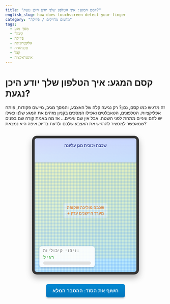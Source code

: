 ```yaml
---
title: "קסם המגע: איך הטלפון שלך יודע היכן נגעת?"
english_slug: how-does-touchscreen-detect-your-finger
category: "מדעים מדויקים / פיזיקה"
tags:
  - מסך מגע
  - קיבולי
  - פיזיקה
  - אלקטרוניקה
  - טכנולוגיה
  - קבל
  - אינטראקציה
---
```

<h1>קסם המגע: איך הטלפון שלך יודע היכן נגעת?</h1>

<p>זה מרגיש כמו קסם, נכון? רק נגיעה קלה של האצבע, והמסך מגיב, מיישם פקודות, פותח אפליקציות. הטלפונים, הטאבלטים ואפילו המסכים בקניון מזהים את המגע שלנו כאילו יש להם עיניים מתחת לפני השטח. אבל אין שם עיניים... אז מה באמת קורה שם בפנים שמאפשר למכשיר להרגיש את האצבע שלכם ולדעת בדיוק איפה היא נמצאת?</p>

<!-- Interactive Application -->
<div id="touchscreen-simulator">
    <div class="layer glass-layer">שכבת זכוכית מגן עליונה</div>
    <div class="layer conductor-layer">
        <div class="conductor-grid-label">שכבה מוליכה שקופה<br>+ מערך חיישנים עדין</div>
    </div>
    <div class="electric-field"></div> <!-- Visual representation of the electric field -->
    <div class="finger"></div> <!-- Represents the user's finger/cursor -->
    <div class="capacitance-meter">
        <p>זיהוי קיבוליות:</p>
        <div id="capacitance-value">רגיל</div>
        <div class="capacitance-bar">
            <div class="capacitance-fill"></div>
        </div>
    </div>
</div>

<button id="toggle-explanation">חשוף את הסוד: ההסבר המלא</button>

<!-- Hidden Explanation -->
<div id="explanation" style="display: none;">
    <h2>מאחורי הקלעים: הכירו את מסך המגע הקיבולי</h2>

    <h3>למה המסך מגיב לכם ולא לכפפה שלכם? מסך קיבולי מול אחרים</h3>
    <p>מסך מגע קיבולי הוא המוח שמאחורי רוב מסכי המגע המודרניים שאתם פוגשים יום-יום. סודו טמון בניצול התכונות החשמליות של גוף האדם. בניגוד למסכים ישנים יותר (התנגדותיים, שהגיבו ללחץ), מסכים קיבוליים "מרגישים" שינויים חשמליים בסביבתם. זו הסיבה שהם עובדים מצוין עם אצבע חשופה (שהיא מוליכה למחצה) אבל לרוב לא יגיבו לעט פלסטיק פשוט או לכפפה שאינה מוליכה.</p>

    <h3>שכבות של טכנולוגיה: מבנה המסך הקיבולי</h3>
    <p>דמיינו את המסך שלכם כמבנה רב-שכבתי סופר-דק ושקוף לגמרי:
        <ul>
            <li>**שכבת הגנה חיצונית (זכוכית):** החומה הראשונה, לרוב מזכוכית עמידה בפני שריטות ושברים (כמו גורילה גלאס). היא מגינה על הטכנולוגיה שמתחתיה.</li>
            <li>**שכבה מוליכה שקופה (ITO):** זוהי הלב של המסך הקיבולי. היא עשויה מחומרים כמו ITO (אינדיום טין אוקסיד), שהוא גם שקוף וגם מוליך חשמל. על גבי שכבה זו מונח מערך בלתי נראה לעין של אלקטרודות או "חיישני מגע" זעירים.</li>
            <li>**שכבות פנימיות נוספות:** מתחת לשכבה המוליכה יש את שכבת ה-LCD או ה-OLED שמייצרת את התמונה שאנו רואים, ועוד שכבות אלקטרוניקה.</li>
        </ul>
    </p>

    <h3>השדה החשמלי הבלתי נראה מעל המסך</h3>
    <p>האלקטרוניקה החכמה של המכשיר מפעילה זרם חשמלי זעיר ורציף בשכבה המוליכה. זה יוצר סוג של "שדה חשמלי" או "רשת אלקטרומגנטית" עדינה ועקבית המרחפת ממש מעל פני המסך, עוד לפני שנגעתם.</p>

    <h3>קבל וקיבוליות: המושגים שצריך להכיר</h3>
    <p>**קבל** הוא כמו "סוללה קטנה" שיכולה לאגור מטען חשמלי בשדה חשמלי. הוא מורכב בדרך כלל משני מוליכים המופרדים על ידי מבודד. **קיבוליות** היא מדד ליכולת של הקבל הזה לאגור מטען. המסך הקיבולי מתנהג כמו מערך עצום של קבלים זעירים.</p>

    <h3>רגע המגע: איך האצבע משנה את הכל?</h3>
    <p>זוכרים שאמרנו שגוף האדם מוליך חשמל? כאשר אתם נוגעים במסך, האצבע שלכם מפריעה לשדה החשמלי העדין שמעליו. היא למעשה מתנהגת כמוליך נוסף שנכנס לתמונה. האצבע "מושכת" אליה זרם חשמלי קטן מאוד מהשכבה המוליכה בנקודת המגע. ההפרעה הזו גורמת לשינוי מקומי ומדיד ב**קיבוליות** של החיישנים שנמצאים ממש מתחת לנקודה שבה נגעתם. ככל שהמגע "טוב" יותר (למשל, לא דרך כפפה עבה), השינוי בקיבוליות יהיה גדול יותר.</p>

    <h3>חיישנים חוקרים: מדידת השינוי בקיבוליות</h3>
    <p>מערך החיישנים בשכבה המוליכה מתוכנן כך שהוא יכול למדוד את הקיבוליות בכל נקודה או אזור ברשת. מעבדים מהירים במכשיר סורקים את כל החיישנים הללו בקצב מסחרר (מאות פעמים בשנייה!). ברגע שהם מזהים שבאזור מסוים יש עלייה פתאומית בקיבוליות, הם מבינים שזו נקודת מגע.</p>

    <h3>ניתוח מדויק: פענוח המיקום וזיהוי מולטי-טאץ'</h3>
    <p>התוכנה של המכשיר מקבלת מפה של שינויי הקיבוליות מכל רחבי המסך. היא מנתחת את הנתונים הללו (איפה השינוי הכי גדול? אילו חיישנים שכנים מראים שינוי קטן יותר?) ומשתמשת באלגוריתמים כדי לחשב במדויק את נקודת המגע, אפילו אם היא בין חיישנים. טכנולוגיה זו מאפשרת גם לזהות ולעקוב אחר מספר נגיעות בו זמנית (מולטי-טאץ'), כיוון שהיא מזהה שינויים בקיבוליות במספר מיקומים שונים על המסך.</p>

    <h3>יתרונות ואיפה תפגשו את הטכנולוגיה הזו?</h3>
    <p>מסכים קיבוליים הם הפתרון הפופולרי ביותר בזכות עמידותם (אין חלקים שצריכים לנוע), שקיפותם המעולה, רגישותם הגבוהה למגע קל, והיכולת שלהם לתמוך במולטי-טאץ'. תמצאו אותם בכל סמארטפון וטאבלט עדכני, במסכי מחשב רבים, קיוסקים אינטראקטיביים, מערכות מולטימדיה ברכב ועוד. הם הפכו את האינטראקציה שלנו עם טכנולוגיה לאינטואיטיבית ומהירה יותר.</p>
</div>

<style>
    #touchscreen-simulator {
        position: relative;
        width: 320px; /* Slightly wider for better feel */
        height: 420px; /* Slightly taller */
        border: 8px solid #333; /* Thicker, darker border */
        border-radius: 15px; /* Rounded corners for device look */
        margin: 30px auto;
        overflow: hidden;
        background: linear-gradient(to bottom right, #e0f7fa, #b3e5fc); /* Subtle background gradient */
        cursor: none; /* Hide default cursor */
        box-shadow: 0 10px 20px rgba(0, 0, 0, 0.3), /* Deeper shadow */
                    inset 0 0 10px rgba(0, 0, 0, 0.1); /* Inner shadow */
        touch-action: none; /* Prevent default touch actions like scrolling */
    }

    .layer {
        position: absolute;
        width: 100%;
        left: 0;
        padding: 15px 10px; /* More padding */
        box-sizing: border-box;
        font-size: 0.9em; /* Slightly larger font */
        color: #1a237e; /* Darker, more defined color */
        text-align: center;
        opacity: 0.9; /* More opaque */
        font-weight: bold;
        text-shadow: 0 1px 1px rgba(255, 255, 255, 0.5); /* Subtle text shadow */
    }

    .glass-layer {
        top: 0;
        height: 18%; /* Adjust height */
        background: linear-gradient(to bottom, rgba(200, 200, 255, 0.7), rgba(200, 200, 255, 0.4)); /* Gradient */
        border-bottom: 2px solid rgba(0, 0, 0, 0.1); /* More defined border */
        z-index: 3; /* Ensure glass is on top */
    }

    .conductor-layer {
        top: 18%; /* Starts immediately below glass */
        height: 72%; /* Covers most of the interaction area */
        background: linear-gradient(to bottom, rgba(255, 241, 118, 0.5), rgba(255, 241, 118, 0.2)); /* Yellowish gradient */
        display: flex;
        justify-content: center;
        align-items: center;
        color: #f57f17; /* Orange color for contrast */
        z-index: 1; /* Below electric field */
        overflow: hidden; /* Keep grid inside */
    }

    .conductor-grid-label {
        background-color: rgba(255, 255, 255, 0.5); /* Slightly visible label background */
        padding: 5px 10px;
        border-radius: 5px;
        text-align: center;
        line-height: 1.4;
    }


     /* Visual representation of the electric field */
    .electric-field {
        position: absolute;
        top: 18%; /* Starts below glass */
        left: 0;
        width: 100%;
        height: 82%; /* Covers conductor and area above it */
        /* Initial state: Subtle field lines */
        background: repeating-linear-gradient(0deg, rgba(0, 100, 255, 0.1), rgba(0, 100, 255, 0.1) 5px, transparent 5px, transparent 10px),
                    repeating-linear-gradient(90deg, rgba(0, 100, 255, 0.1), rgba(0, 100, 255, 0.1) 5px, transparent 5px, transparent 10px);
        pointer-events: none; /* Allows clicks/touches to pass through */
        z-index: 2; /* Between conductor and glass */
        transition: background 0.3s ease-out; /* Smooth transition for field change */
    }

    /* Visual effect when field is affected */
    .electric-field.affected {
        /* Highlight the affected area with a radial gradient */
        background: radial-gradient(circle 150px at var(--field-affect-x) var(--field-affect-y), rgba(255, 100, 0, 0.6), rgba(255, 165, 0, 0.3) 50%, rgba(0, 100, 255, 0) 80%),
                    /* Keep subtle base grid */
                    repeating-linear-gradient(0deg, rgba(0, 100, 255, 0.1), rgba(0, 100, 255, 0.1) 5px, transparent 5px, transparent 10px),
                    repeating-linear-gradient(90deg, rgba(0, 100, 255, 0.1), rgba(0, 100, 255, 0.1) 5px, transparent 5px, transparent 10px);
         animation: fieldPulse 1s infinite alternate ease-in-out; /* Subtle pulse effect */
    }

    @keyframes fieldPulse {
        0% { opacity: 1; }
        100% { opacity: 0.8; }
    }

    .finger {
        position: absolute;
        width: 40px; /* Larger finger visual */
        height: 40px;
        background: radial-gradient(circle, rgba(255, 100, 100, 0.8) 0%, rgba(255, 0, 0, 0.6) 50%, rgba(255, 0, 0, 0) 80%); /* Red gradient for depth */
        border-radius: 50%;
        transform: translate(-50%, -50%); /* Center the finger on the cursor position */
        pointer-events: none; /* Make finger non-interactive itself */
        z-index: 10; /* Make sure finger is on top */
        display: none; /* Initially hidden */
        box-shadow: 0 0 15px rgba(255, 100, 0, 0.5); /* Subtle glow */
        transition: transform 0.1s ease-out; /* Smooth finger movement */
    }

     .finger.touching {
         animation: pulseGlow 1.5s infinite ease-in-out; /* Pulse animation when touching */
     }

     @keyframes pulseGlow {
         0% { box-shadow: 0 0 10px rgba(255, 100, 0, 0.5); opacity: 1; }
         50% { box-shadow: 0 0 25px rgba(255, 50, 0, 0.8); opacity: 0.9; }
         100% { box-shadow: 0 0 10px rgba(255, 100, 0, 0.5); opacity: 1; }
     }

    .capacitance-meter {
        position: absolute;
        bottom: 15px; /* Adjusted position */
        left: 15px; /* Adjusted position */
        background-color: rgba(255, 255, 255, 0.9);
        padding: 8px 12px; /* More padding */
        border-radius: 8px;
        font-size: 1em; /* Slightly larger */
        z-index: 5;
        box-shadow: 0 2px 5px rgba(0, 0, 0, 0.2);
        min-width: 150px; /* Ensure enough space */
        text-align: left;
        font-family: 'Courier New', Courier, monospace; /* Monospaced font for meter */
    }

    .capacitance-meter p {
        margin: 0 0 5px 0;
        font-size: 0.9em;
        color: #555;
    }

    #capacitance-value {
        font-weight: bold;
        color: #4caf50; /* Default green */
        transition: color 0.3s ease-out; /* Smooth color transition */
        min-height: 1.2em; /* Prevent layout shift */
    }

    #capacitance-value.changed {
        color: #f44336; /* Red when changed */
        animation: textGlow 1s infinite alternate; /* Subtle text glow */
    }

    @keyframes textGlow {
        0% { text-shadow: 0 0 2px rgba(244, 67, 54, 0.5); }
        100% { text-shadow: 0 0 6px rgba(244, 67, 54, 0.8); }
    }

    .capacitance-bar {
        width: 100%;
        height: 10px;
        background-color: #e0e0e0;
        border-radius: 5px;
        overflow: hidden;
        margin-top: 5px;
    }

    .capacitance-fill {
        height: 100%;
        width: 0%; /* Start empty */
        background: linear-gradient(to right, #4caf50, #81c784); /* Green gradient */
        transition: width 0.4s ease-out; /* Smooth fill animation */
    }

    .capacitance-value.changed + .capacitance-bar .capacitance-fill {
         background: linear-gradient(to right, #f44336, #e57373); /* Red gradient when changed */
    }


    #explanation {
        margin-top: 30px; /* More space */
        padding: 20px; /* More padding */
        border: 1px solid #b0bec5; /* Softer border */
        border-radius: 8px;
        background-color: #eceff1; /* Softer background */
        box-shadow: 0 2px 5px rgba(0, 0, 0, 0.1);
        line-height: 1.6; /* Improved readability */
    }

    #explanation h2, #explanation h3 {
        color: #004d40; /* Dark teal color */
        margin-top: 15px;
        margin-bottom: 8px;
        border-bottom: 1px solid #cfd8dc; /* Subtle separator */
        padding-bottom: 4px;
    }

    #explanation h2 {
         font-size: 1.5em;
    }
     #explanation h3 {
         font-size: 1.2em;
     }


    #explanation ul {
        list-style: disc;
        margin-left: 25px;
        padding-left: 0;
        margin-bottom: 15px;
    }
     #explanation li {
         margin-bottom: 8px;
     }

    button {
        display: block;
        margin: 30px auto; /* More space */
        padding: 12px 20px; /* Larger button */
        font-size: 1.1em; /* Larger font */
        cursor: pointer;
        background: linear-gradient(to bottom, #0288d1, #0277bd); /* Gradient button */
        color: white;
        border: none;
        border-radius: 6px;
        box-shadow: 0 3px 5px rgba(0, 0, 0, 0.2);
        transition: all 0.3s ease; /* Smooth transitions */
        font-weight: bold;
    }

    button:hover {
        background: linear-gradient(to bottom, #0277bd, #01579b);
        box-shadow: 0 4px 8px rgba(0, 0, 0, 0.3);
        transform: translateY(-1px); /* Subtle lift effect */
    }
     button:active {
         background: #01579b;
         box-shadow: 0 1px 3px rgba(0, 0, 0, 0.2);
         transform: translateY(0);
     }
</style>

<script>
    const simulator = document.getElementById('touchscreen-simulator');
    const finger = simulator.querySelector('.finger');
    const capacitanceValue = document.getElementById('capacitance-value');
    const capacitanceFill = simulator.querySelector('.capacitance-fill'); // Get the fill element
    const electricField = simulator.querySelector('.electric-field');
    const explanation = document.getElementById('explanation');
    const toggleButton = document.getElementById('toggle-explanation');

    let isTouchingFieldArea = false; // Flag to track if finger is over the conductor/field area
    const fieldAreaStartRatio = 0.18; // Corresponds to the top % of the field element

    // Show finger cursor when mouse enters simulator
    simulator.addEventListener('mouseenter', () => {
        finger.style.display = 'block';
    });

    // Hide finger cursor when mouse leaves simulator
    simulator.addEventListener('mouseleave', () => {
        finger.style.display = 'none';
        resetSimulationState();
    });

    // Update finger position and check touch on mouse/touch move
    simulator.addEventListener('mousemove', (e) => {
        updateFingerPosition(e.clientX, e.clientY);
        checkTouchState();
    });

    simulator.addEventListener('touchmove', (e) => {
         if (e.touches.length > 0) {
            e.preventDefault(); // Prevent scrolling
            updateFingerPosition(e.touches[0].clientX, e.touches[0].clientY);
            checkTouchState();
            finger.style.display = 'block'; // Ensure finger is visible on touch
         }
    }, { passive: false });

     simulator.addEventListener('touchstart', (e) => {
         if (e.touches.length > 0) {
             updateFingerPosition(e.touches[0].clientX, e.touches[0].clientY);
             checkTouchState();
             finger.style.display = 'block';
         }
     }, { passive: false });

      simulator.addEventListener('touchend', (e) => {
         // Check if *all* touches are lifted
         if (e.touches.length === 0) {
             resetSimulationState();
             finger.style.display = 'none'; // Hide finger after last touch ends
         }
     });

    function updateFingerPosition(clientX, clientY) {
        const rect = simulator.getBoundingClientRect();
        const x = clientX - rect.left;
        const y = clientY - rect.top;

        // Keep finger within simulator bounds slightly for visual clarity
        const boundedX = Math.max(0, Math.min(x, rect.width));
        const boundedY = Math.max(0, Math.min(y, rect.height));

        finger.style.left = boundedX + 'px';
        finger.style.top = boundedY + 'px';

        // Update CSS variables for affected field - position relative to the electric-field element
        // Calculate position relative to the simulator first
        const fieldX_relative_to_simulator = boundedX;
        const fieldY_relative_to_simulator = boundedY;

        // Get the actual top position of the electric-field div relative to simulator
        const simulatorHeight = rect.height;
        const fieldAreaTop_pixels = simulatorHeight * fieldAreaStartRatio;

        // Calculate finger position relative to the *top of the electric-field div*
        const fingerY_relative_to_field = fieldY_relative_to_simulator - fieldAreaTop_pixels;

        // Calculate percentage for CSS variables, relative to the field's dimensions
        const fieldRect = electricField.getBoundingClientRect(); // Get actual dimensions
        const fieldWidth = fieldRect.width; // Should be simulator width
        const fieldHeight = fieldRect.height; // Should be simulator height * (1 - fieldAreaStartRatio)

        const fieldAffectX_percent = (fieldX_relative_to_simulator / fieldWidth) * 100;
        const fieldAffectY_percent = (fingerY_relative_to_field / fieldHeight) * 100;


        electricField.style.setProperty('--field-affect-x', fieldAffectX_percent + '%');
        electricField.style.setProperty('--field-affect-y', fieldAffectY_percent + '%');
    }

    function checkTouchState() {
        // Check if the finger visual is over the 'electric-field' area
        // This area starts at fieldAreaStartRatio from the simulator's top
        const simulatorRect = simulator.getBoundingClientRect();
        const fingerY_relative_to_simulator_top = finger.offsetTop; // Get finger position relative to simulator top

        const fieldAreaTop_pixels = simulatorRect.height * fieldAreaStartRatio;


        // We consider it "touching" the interactive layer if the finger center is below the glass layer boundary
        const currentlyTouchingField = fingerY_relative_to_simulator_top >= fieldAreaTop_pixels;


        if (currentlyTouchingField && !isTouchingFieldArea) {
            // Transition from not touching to touching
            isTouchingFieldArea = true;
            capacitanceValue.textContent = 'מגע זוהה! (קיבוליות השתנתה)'; // Updated text
            capacitanceValue.classList.add('changed');
            electricField.classList.add('affected');
            finger.classList.add('touching'); // Add touching class to finger visual
            capacitanceFill.style.width = '100%'; // Fill the bar

        } else if (!currentlyTouchingField && isTouchingFieldArea) {
            // Transition from touching to not touching
            resetSimulationState();
        }
         // If currentlyTouchingField is true and isTouchingFieldArea is true, stay in the touching state.
         // If currentlyTouchingField is false and isTouchingFieldArea is false, stay in the non-touching state.
    }

    function resetSimulationState() {
         isTouchingFieldArea = false;
         capacitanceValue.textContent = 'רגיל (אין שינוי)'; // Updated text
         capacitanceValue.classList.remove('changed');
         electricField.classList.remove('affected');
         finger.classList.remove('touching'); // Remove touching class from finger
         capacitanceFill.style.width = '0%'; // Empty the bar
    }


    // Toggle explanation visibility
    toggleButton.addEventListener('click', () => {
        const isHidden = explanation.style.display === 'none';
        explanation.style.display = isHidden ? 'block' : 'none';
        toggleButton.textContent = isHidden ? 'הסתר את ההסבר' : 'חשוף את הסוד: ההסבר המלא'; // Updated button text
    });

    // Initial state setup
    resetSimulationState(); // Ensure initial state is clean
    finger.style.display = 'none'; // Hide finger initially
</script>
```